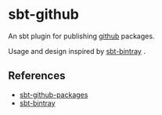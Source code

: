 # sbt-github

An sbt plugin for publishing [github](https://github.com) packages.

Usage and design inspired by [sbt-bintray](https://index.scala-lang.org/sbt/sbt-bintray) .

## References

* [sbt-github-packages](https://github.com/djspiewak/sbt-github-packages/tree/master/src/main/scala/sbtghpackages)
* [sbt-bintray](https://github.com/sbt/sbt-bintray)
